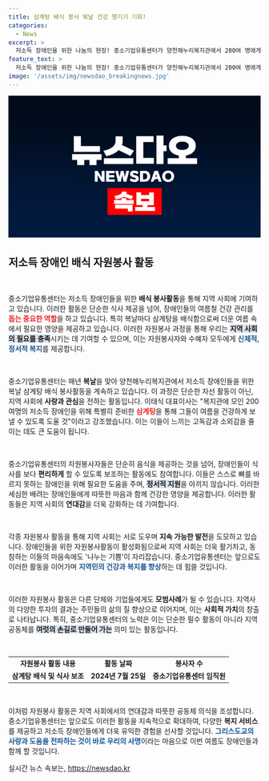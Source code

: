 ```yaml
---
title: 삼계탕 배식 봉사 복날 건강 챙기기 기회!
categories:
  - News
excerpt: >
  저소득 장애인을 위한 나눔의 현장! 중소기업유통센터가 양천해누리복지관에서 200여 명에게 삼계탕을 배식하며 여름철 건강을 챙겼습니다. 복날마다 이어지는 따뜻한 봉사활동, 그 희망의 이야기를 만나보세요!
feature_text: >
  저소득 장애인을 위한 나눔의 현장! 중소기업유통센터가 양천해누리복지관에서 200여 명에게 삼계탕을 배식하며 여름철 건강을 챙겼습니다. 복날마다 이어지는 따뜻한 봉사활동, 그 희망의 이야기를 만나보세요!
image: '/assets/img/newsdao_breakingnews.jpg'
---
```


<p><img src="/assets/img/newsdao_breakingnews.jpg" alt="flaretime 속보" /></p>

<h2 data-ke-size="size26">저소득 장애인 배식 자원봉사 활동</h2>

<p data-ke-size="size16">&nbsp;</p> 

<p>중소기업유통센터는 저소득 장애인들을 위한 <b>배식 봉사활동</b>을 통해 지역 사회에 기여하고 있습니다. 이러한 활동은 단순한 식사 제공을 넘어, 장애인들의 여름철 건강 관리를 <b><span style="color: #ee2323;">돕는 중요한 역할</span></b>을 하고 있습니다. 특히 복날마다 삼계탕을 배식함으로써 더운 여름 속에서 필요한 영양을 제공하고 있습니다. 이러한 자원봉사 과정을 통해 우리는 <b><span style="background-color: #21538527;">지역 사회의 필요를 충족</span></b>시키는 데 기여할 수 있으며, 이는 자원봉사자와 수혜자 모두에게 <b><span style="color: #1a5490;">신체적, 정서적 복지</span></b>를 제공합니다.</p>

<p data-ke-size="size16">&nbsp;</p>

<p>중소기업유통센터는 매년 <b>복날</b>을 맞아 양천해누리복지관에서 저소득 장애인들을 위한 복날 삼계탕 배식 봉사활동을 계속하고 있습니다. 이 과정은 단순한 자선 활동이 아닌, 지역 사회에 <b>사랑과 관심</b>을 전하는 활동입니다. 이태식 대표이사는 "복지관에 모인 200여명의 저소득 장애인을 위해 특별히 준비한 <b><span style="color: #ee2323;">삼계탕</span></b>을 통해 그들이 여름을 건강하게 보낼 수 있도록 도울 것"이라고 강조했습니다. 이는 이들이 느끼는 고독감과 소외감을 줄이는 데도 큰 도움이 됩니다. </p>

<p data-ke-size="size16">&nbsp;</p>

<p>중소기업유통센터의 자원봉사자들은 단순히 음식을 제공하는 것을 넘어, 장애인들이 식사를 보다 <b>편리하게</b> 할 수 있도록 보조하는 활동에도 참여합니다. 이들은 스스로 뼈를 바르지 못하는 장애인을 위해 필요한 도움을 주며, <b><span style="background-color: #21538527;">정서적 지원</span></b>을 아끼지 않습니다. 이러한 세심한 배려는 장애인들에게 따뜻한 마음과 함께 건강한 영양을 제공합니다. 이러한 활동들은 지역 사회의 <b>연대감</b>을 더욱 강화하는 데 기여합니다.</p>

<p data-ke-size="size16">&nbsp;</p>

<p>각종 자원봉사 활동을 통해 지역 사회는 서로 도우며 <b>지속 가능한 발전</b>을 도모하고 있습니다. 장애인들을 위한 자원봉사활동이 활성화됨으로써 지역 사회는 더욱 활기차고, 동참하는 이들의 마음속에도 '나누는 기쁨'이 자리잡습니다. 중소기업유통센터는 앞으로도 이러한 활동을 이어가며 <b><span style="color: #1a5490;">지역민의 건강과 복지를 향상</span></b>하는 데 힘쓸 것입니다.</p>

<p data-ke-size="size16">&nbsp;</p>

<p>이러한 자원봉사 활동은 다른 단체와 기업들에게도 <b>모범사례</b>가 될 수 있습니다. 지역사의 다양한 투자의 결과는 주민들의 삶의 질 향상으로 이어지며, 이는 <b>사회적 가치</b>의 창출로 나타납니다.  특히, 중소기업유통센터의 노력은 이는 단순한 필수 활동이 아니라 지역 공동체를 <b><span style="background-color: #21538527;">여럿의 손길로 만들어 가는</span></b> 의미 있는 활동입니다.</p>

<p data-ke-size="size16">&nbsp;</p>

<table style="width: 100%; border-collapse: collapse;">
<tr>
<td style="text-align: center; height: 17px;"><b>자원봉사 활동 내용</b></td>
<td style="text-align: center; height: 17px;"><b>활동 날짜</b></td>
<td style="text-align: center; height: 17px;"><b>봉사자 수</b></td>
</tr>
<tr>
<td style="text-align: center; height: 17px;"><b>삼계탕 배식 및 식사 보조</b></td>
<td style="text-align: center; height: 17px;"><b>2024년 7월 25일</b></td>
<td style="text-align: center; height: 17px;"><b>중소기업유통센터 임직원</b></td>
</tr>
</table>

<p data-ke-size="size16">&nbsp;</p>

<p>이처럼 자원봉사 활동은 지역 사회에서의 연대감과 따뜻한 공동체 의식을 조성합니다. 중소기업유통센터는 앞으로도 이러한 활동을 지속적으로 확대하여, 다양한 <b>복지 서비스</b>를 제공하고 저소득 장애인들에게 더욱 유익한 경험을 선사할 것입니다. <b><span style="color: #1a5490;">그리스도교의 사랑과 도움을 전파하는 것이 바로 우리의 사명</span></b>이라는 마음으로 이번 여름도 장애인들과 함께 할 것입니다.</p>
실시간 뉴스 속보는, <a href="https://newsdao.kr" rel="dofollow">https://newsdao.kr</a>


